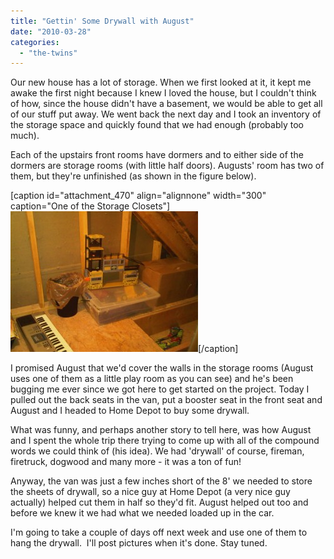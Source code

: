 ```yaml
---
title: "Gettin' Some Drywall with August"
date: "2010-03-28"
categories: 
  - "the-twins"
---
```


Our new house has a lot of storage. When we first looked at it, it kept me awake the first night because I knew I loved the house, but I couldn't think of how, since the house didn't have a basement, we would be able to get all of our stuff put away. We went back the next day and I took an inventory of the storage space and quickly found that we had enough (probably too much).

Each of the upstairs front rooms have dormers and to either side of the dormers are storage rooms (with little half doors). Augusts' room has two of them, but they're unfinished (as shown in the figure below).

\[caption id="attachment\_470" align="alignnone" width="300" caption="One of the Storage Closets"\][![](images/storage_closet-300x225.jpg "One of the Storage Closets")](http://www.thewargos.com/wp-content/uploads/2010/03/storage_closet.jpg)\[/caption\]

I promised August that we'd cover the walls in the storage rooms (August uses one of them as a little play room as you can see) and he's been bugging me ever since we got here to get started on the project. Today I pulled out the back seats in the van, put a booster seat in the front seat and August and I headed to Home Depot to buy some drywall.

What was funny, and perhaps another story to tell here, was how August and I spent the whole trip there trying to come up with all of the compound words we could think of (his idea). We had 'drywall' of course, fireman, firetruck, dogwood and many more - it was a ton of fun!

Anyway, the van was just a few inches short of the 8' we needed to store the sheets of drywall, so a nice guy at Home Depot (a very nice guy actually) helped cut them in half so they'd fit. August helped out too and before we knew it we had what we needed loaded up in the car.

I'm going to take a couple of days off next week and use one of them to hang the drywall.  I'll post pictures when it's done. Stay tuned.
